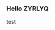 <!--
 * @Author: your name
 * @Date: 2021-09-14 21:04:45
 * @LastEditTime: 2021-09-15 19:54:43
 * @LastEditors: your name
 * @Description: In User Settings Edit
 * @FilePath: /vuepress Blog/README.md
-->
### Hello ZYRLYQ
test